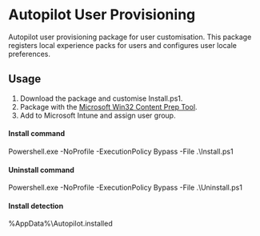 # Autopilot User Provisioning
Autopilot user provisioning package for user customisation. This package registers local experience packs for users and configures user locale preferences.

## Usage
1. Download the package and customise Install.ps1.
2. Package with the [Microsoft Win32 Content Prep Tool](https://github.com/Microsoft/Microsoft-Win32-Content-Prep-Tool).
3. Add to Microsoft Intune and assign user group.

#### Install command
Powershell.exe -NoProfile -ExecutionPolicy Bypass -File .\Install.ps1
#### Uninstall command
Powershell.exe -NoProfile -ExecutionPolicy Bypass -File .\Uninstall.ps1
#### Install detection
%AppData%\Autopilot.installed
